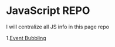 # JavaScript REPO

I will centralize all JS info in this page repo

1.[Event Bubbling](https://github.com/IgorGrieder/TIL/blob/main/JavaScript/eventBubble.md)
